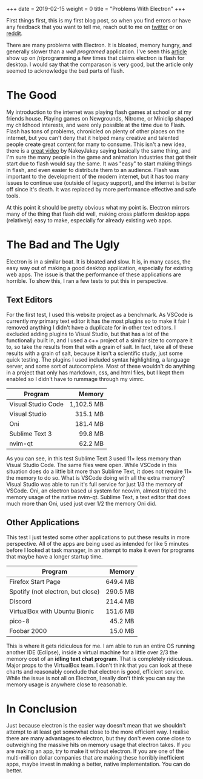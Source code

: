 +++
date = 2019-02-15
weight = 0
title = "Problems With Electron"
+++

First things first, this is my first blog post, so when you find errors or have any feedback that you want to tell me, reach out to me on [twitter](https://twitter.com/ntgg_) or on [reddit](https://www.reddit.com/user/superlizerd).

There are many problems with Electron. It is bloated, memory hungry, and generally slower than a *well programed* application. I've seen this [article](https://josephg.com/blog/electron-is-flash-for-the-desktop/) show up on /r/programming a few times that claims electron is flash for desktop. I would say that the comparason is very good, but the article only seemed to acknowledge the bad parts of flash.

# The Good

My introduction to the internet was playing flash games at school or at my friends house. Playing games on Newgrounds, Nitrome, or Miniclip shaped my childhood interests, and were only possible at the time due to Flash. Flash has tons of problems, chronicled on plenty of other places on the internet, but you can't deny that it helped many creative and talented people create great content for many to consume. This isn't a new idea, there is a [great video](https://www.youtube.com/watch?v=uhvey_FjtXA) by NakeyJakey saying basically the same thing, and I'm sure the many people in the game and animation industries that got their start due to flash would say the same. It was "easy" to start making things in flash, and even easier to distribute them to an audience. Flash was important to the development of the modern internet, but it has too many issues to continue use (outside of legacy support), and the internet is better off since it's death. It was replaced by more performance effective and safe tools.

At this point it should be pretty obvious what my point is. Electron mirrors many of the thing that flash did well, making cross platform desktop apps (relatively) easy to make, especially for already existing web apps.

# The Bad and The Ugly

Electron is in a similar boat. It is bloated and slow. It is, in many cases, the easy way out of making a good desktop application, especially for existing web apps. The issue is that the performance of these applications are horrible. To show this, I ran a few tests to put this in perspective.

## Text Editors

For the first test, I used this website project as a benchmark. As VSCode is currently my primary text editor it has the most plugins so to make it fair I removed anything I didn't have a duplicate for in other text editors. I excluded adding plugins to Visual Studio, but that has a lot of the functionally built in, and I used a c++ project of a similar size to compare it to, so take the results from that with a grain of salt. In fact, take all of these results with a grain of salt, because it isn't a scientific study, just some quick testing. The plugins I used included syntax highlighting, a language server, and some sort of autocomplete. Most of these wouldn't do anything in a project that only has markdown, css, and html files, but I kept them enabled so I didn't have to rummage through my vimrc.

| Program            |     Memory |
| ------------------ | ---------: |
| Visual Studio Code | 1,102.5 MB |
| Visual Studio      |   315.1 MB |
| Oni                |   181.4 MB |
| Sublime Text 3     |    99.8 MB |
| nvim-qt            |    62.2 MB |

As you can see, in this test Sublime Text 3 used 11× less memory than Visual Studio Code. The same files were open. While VSCode in this situation does do a little bit more than Sublime Text, it does not require 11× the memory to do so. What is VSCode doing with all the extra memory? Visual Studio was able to run it's full service for just 1/3 the memory of VSCode. Oni, an electron based ui system for neovim, almost tripled the memory usage of the native nvim-qt. Sublime Text, a text editor that does much more than Oni, used just over 1/2 the memory Oni did.

## Other Applications

This test I just tested some other applications to put these results in more perspective. All of the apps are being used as intended for like 5 minutes before I looked at task manager, in an attempt to make it even for programs that maybe have a longer startup time.

| Program                           |   Memory |
| --------------------------------- | -------: |
| Firefox Start Page                | 649.4 MB |
| Spotify (not electron, but close) | 290.5 MB |
| Discord                           | 214.4 MB |
| VirtualBox with Ubuntu Bionic     | 151.6 MB |
| pico-8                            |  45.2 MB |
| Foobar 2000                       |  15.0 MB |

This is where it gets ridiculous for me. I am able to run an entire OS running another IDE (Eclipse), inside a virtual machine for a little over 2/3 the memory cost of an **idling text chat program**. That is completely ridiculous. Major props to the VirtualBox team. I don't think that you can look at these charts and reasonably conclude that electron is good, efficient service. While the issue is not all on Electron, I really don't think you can say the memory usage is anywhere close to reasonable.

# In Conclusion

Just because electron is the easier way doesn't mean that we shouldn't attempt to at least get somewhat close to the more efficient way. I realise there are many advantages to electron, but they don't even come close to outweighing the massive hits on memory usage that electron takes. If you are making an app, try to make it without electron. If you are one of the multi-million dollar companies that are making these horribly inefficient apps, maybe invest in making a better, native implementation. You can do better.